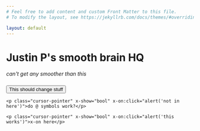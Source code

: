 ```yaml
---
# Feel free to add content and custom Front Matter to this file.
# To modify the layout, see https://jekyllrb.com/docs/themes/#overriding-theme-defaults

layout: default
---
```


# Justin P's smooth brain HQ 
*can't get any smoother than this*


<div x-data="{ message: 'I really like alpine', bool: false }"
 x-init="console.log(message)">
    <h3 x-bind:class="bool || 'text-green-500'" x-text="message"></h3>
    <button x-on:click="bool = !bool;">This should change stuff</button>

    <p class="cursor-pointer" x-show="bool" x-on:click="alert('not in here')">do @ symbols work?</p>
    
    <p class="cursor-pointer" x-show="bool" x-on:click="alert('this works')">x-on here</p>
</div>